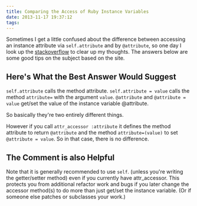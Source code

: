 ```yaml
---
title: Comparing the Access of Ruby Instance Variables
date: 2013-11-17 19:37:12
tags:
---
```

Sometimes I get a little confused about the difference between accessing an instance attribute via `self.attribute` and by `@attribute`, so one day I look up the [stackoverflow](http://stackoverflow.com/questions/4639271/directly-accessing-an-instance-variable-vs-using-an-accessor-method) to clear up my thoughts. The answers below are some good tips on the subject based on the site.

## Here's What the Best Answer Would Suggest

`self.attribute` calls the method attribute.
`self.attribute = value` calls the method `attribute=` with the argument `value`.
`@attribute` and `@attribute = value` get/set the value of the instance variable @attribute.

So basically they're two entirely different things.

However if you call `attr_accessor :attribute` it defines the method attribute to return `@attribute` and the method `attribute=(value)` to set `@attribute = value`. So in that case, there is no difference.

## The Comment is also Helpful

Note that it is generally recommended to use `self`. (unless you're writing the getter/setter method) even if you currently have attr_accessor. This protects you from additional refactor work and bugs if you later change the accessor method(s) to do more than just get/set the instance variable. (Or if someone else patches or subclasses your work.)
